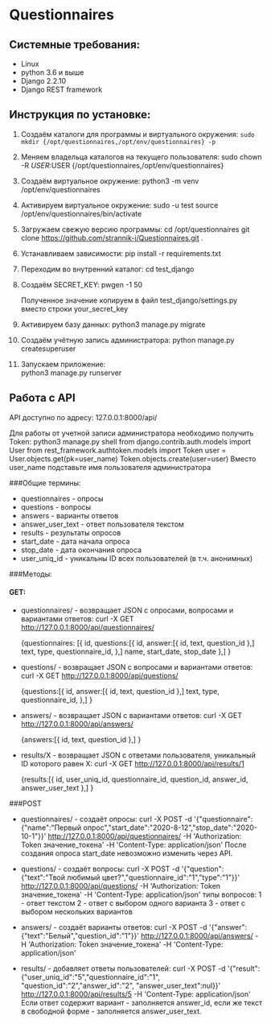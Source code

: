 # Questionnaires

## Системные требования:
- Linux
- python 3.6 и выше
- Django 2.2.10
- Django REST framework

## Инструкция по установке:

1. Создаём каталоги для программы и виртуального окружения:
  `sudo mkdir {/opt/questionnaires,/opt/env/questionnaires} -p`

2. Меняем владельца каталогов на текущего пользователя:
    sudo chown -R $USER:$USER {/opt/questionnaires,/opt/env/questionnaires}

3. Создаём виртуальное окружение:
   python3 -m venv /opt/env/questionnaires

4. Активируем виртуальное окружение:
    sudo -u test source /opt/env/questionnaires/bin/activate
    
5. Загружаем свежую версию программы:
    cd /opt/questionnaires
    git clone https://github.com/strannik-j/Questionnaires.git .
    
6. Устанавливаем зависимости:
    pip install -r requirements.txt
    
7. Переходим во внутренний каталог:
    cd test_django
    
8. Создаём SECRET_KEY:
    pwgen -1 50
    
    Полученное значение копируем в файл test_django/settings.py
    вместо строки your_secret_key
   
9. Активируем базу данных:
    python3 manage.py migrate 

10. Создаём учётную запись администратора:
     python manage.py createsuperuser

11. Запускаем приложение:    
     python3 manage.py runserver
    
    
## Работа с API
API доступно по адресу: 127.0.0.1:8000/api/

Для работы от учетной записи администратора необходимо получить Token:
  python3 manage.py shell
  from django.contrib.auth.models import User
  from rest_framework.authtoken.models import Token
  user = User.objects.get(pk=user_name)
  Token.objects.create(user=user)
Вместо user_name подставьте имя пользователя администратора

###Общие термины:
 - questionnaires - опросы
 - questions - вопросы
 - answers - варианты ответов
 - answer_user_text - ответ пользователя текстом
 - results - результаты опросов
 - start_date - дата начала опроса
 - stop_date - дата окончания опроса
 - user_uniq_id - уникальны ID всех пользователей (в т.ч. анонимных)
 
###Методы:
#### GET:
- questionnaires/ - возвращает JSON с опросами, вопросами и вариантами ответов:
  curl -X GET http://127.0.0.1:8000/api/questionnaires/
  
  {questionnaires: [{
        id,
        questions:[{
            id,
            answer:[{
                id,
                text,
                question_id
                },]
            text,
            type,
            questionnaire_id,
           },]
        name,
        start_date,
        stop_date
        },]
   }

- questions/ - возвращает JSON с вопросами и вариантами ответов:
  curl -X GET http://127.0.0.1:8000/api/questions/
  
     {questions:[{
        id,
        answer:[{
          id,
          text,
          question_id
          },]
        text,
        type,
        questionnaire_id,
       },]
     } 
  
- answers/ - возвращает JSON с вариантами ответов:
  curl -X GET http://127.0.0.1:8000/api/answers/

     {answers:[{
        id,
        text,
        question_id
        },]
      }
      
- results/X - возвращает JSON с ответами пользователя, уникальный ID которого равен Х:
    curl -X GET http://127.0.0.1:8000/api/results/1
    
    {results:[{
        id,
        user_uniq_id,
        questionnaire_id,
        question_id,
        answer_id,
        answer_user_text
        },]
     }
 
 ###POST
- questionnaires/ - создаёт опросы:
  curl -X POST -d '{"questionnaire":{"name":"Первый опрос","start_date":"2020-8-12","stop_date":"2020-10-1"}}' http://127.0.0.1:8000/api/questionnaires/ -H 'Authorization: Token значение_токена' -H 'Content-Type: application/json'
  После создания опроса start_date невозможно изменить через API.

- questions/ - создаёт вопросы:
  curl -X POST -d '{"question":{"text":"Твой любимый цвет?","questionnaire_id":"1","type":"1"}}' http://127.0.0.1:8000/api/questions/ -H 'Authorization: Token значение_токена' -H 'Content-Type: application/json'
  типы вопросов:
  1 - ответ текстом
  2 - ответ с выбором одного варианта
  3 - ответ с выбором нескольких вариантов

- answers/ - создаёт варианты ответов:
  curl -X POST -d '{"answer":{"text":"Белый","question_id":"1"}}' http://127.0.0.1:8000/api/answers/ -H 'Authorization: Token значение_токена' -H 'Content-Type: application/json'

- results/ - добавляет ответы пользователей:
  curl -X POST -d '{"result":{"user_uniq_id":"5","questionnaire_id":"1", "question_id":"2","answer_id":"2", "answer_user_text":nul}}' http://127.0.0.1:8000/api/results/5 -H 'Content-Type: application/json'
  Если ответ содержит вариант - заполняется answer_id, если же текст в свободной форме - заполняется answer_user_text.

